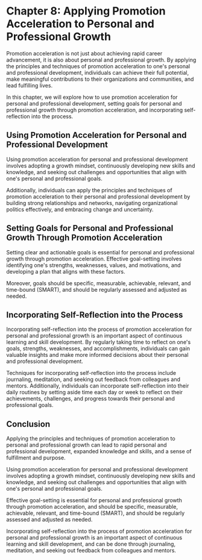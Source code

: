 Chapter 8: Applying Promotion Acceleration to Personal and Professional Growth
==============================================================================

Promotion acceleration is not just about achieving rapid career advancement, it is also about personal and professional growth. By applying the principles and techniques of promotion acceleration to one's personal and professional development, individuals can achieve their full potential, make meaningful contributions to their organizations and communities, and lead fulfilling lives.

In this chapter, we will explore how to use promotion acceleration for personal and professional development, setting goals for personal and professional growth through promotion acceleration, and incorporating self-reflection into the process.

Using Promotion Acceleration for Personal and Professional Development
----------------------------------------------------------------------

Using promotion acceleration for personal and professional development involves adopting a growth mindset, continuously developing new skills and knowledge, and seeking out challenges and opportunities that align with one's personal and professional goals.

Additionally, individuals can apply the principles and techniques of promotion acceleration to their personal and professional development by building strong relationships and networks, navigating organizational politics effectively, and embracing change and uncertainty.

Setting Goals for Personal and Professional Growth Through Promotion Acceleration
---------------------------------------------------------------------------------

Setting clear and actionable goals is essential for personal and professional growth through promotion acceleration. Effective goal-setting involves identifying one's strengths, weaknesses, values, and motivations, and developing a plan that aligns with these factors.

Moreover, goals should be specific, measurable, achievable, relevant, and time-bound (SMART), and should be regularly assessed and adjusted as needed.

Incorporating Self-Reflection into the Process
----------------------------------------------

Incorporating self-reflection into the process of promotion acceleration for personal and professional growth is an important aspect of continuous learning and skill development. By regularly taking time to reflect on one's goals, strengths, weaknesses, and accomplishments, individuals can gain valuable insights and make more informed decisions about their personal and professional development.

Techniques for incorporating self-reflection into the process include journaling, meditation, and seeking out feedback from colleagues and mentors. Additionally, individuals can incorporate self-reflection into their daily routines by setting aside time each day or week to reflect on their achievements, challenges, and progress towards their personal and professional goals.

Conclusion
----------

Applying the principles and techniques of promotion acceleration to personal and professional growth can lead to rapid personal and professional development, expanded knowledge and skills, and a sense of fulfillment and purpose.

Using promotion acceleration for personal and professional development involves adopting a growth mindset, continuously developing new skills and knowledge, and seeking out challenges and opportunities that align with one's personal and professional goals.

Effective goal-setting is essential for personal and professional growth through promotion acceleration, and should be specific, measurable, achievable, relevant, and time-bound (SMART), and should be regularly assessed and adjusted as needed.

Incorporating self-reflection into the process of promotion acceleration for personal and professional growth is an important aspect of continuous learning and skill development, and can be done through journaling, meditation, and seeking out feedback from colleagues and mentors.
